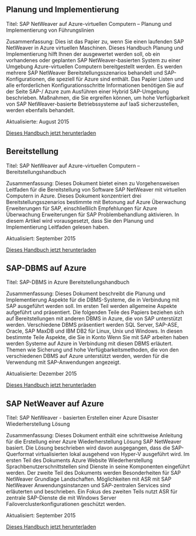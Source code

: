 
## <a name="planning-and-implementation"></a>Planung und Implementierung

Titel: SAP NetWeaver auf Azure-virtuellen Computern – Planung und Implementierung von Führungslinien

Zusammenfassung: Dies ist das Papier zu, wenn Sie einen laufenden SAP NetWeaver in Azure virtuellen Maschinen. Dieses Handbuch Planung und Implementierung hilft Ihnen der ausgewertet werden soll, ob ein vorhandenes oder geplanten SAP NetWeaver-basierten System zu einer Umgebung Azure-virtuellen Computern bereitgestellt werden. Es werden mehrere SAP NetWeaver Bereitstellungsszenarios behandelt und SAP-Konfigurationen, die speziell für Azure sind enthält. Das Papier Listen und alle erforderlichen Konfigurationsschritte Informationen benötigen Sie auf der Seite SAP-/ Azure zum Ausführen einer Hybrid SAP-Umgebung beschrieben. Maßnahmen, die Sie ergreifen können, um hohe Verfügbarkeit von SAP NetWeaver-basierte Betriebssysteme auf IaaS sicherzustellen, werden ebenfalls behandelt.

Aktualisierte: August 2015

[Dieses Handbuch jetzt herunterladen](http://go.microsoft.com/fwlink/?LinkId=397963)
## <a name="deployment"></a>Bereitstellung
Titel: SAP NetWeaver auf Azure-virtuellen Computern – Bereitstellungshandbuch

Zusammenfassung: Dieses Dokument bietet einen zu Vorgehensweisen Leitfaden für die Bereitstellung von Software SAP NetWeaver mit virtuellen Computern in Azure. Dieses Dokument konzentriert drei Bereitstellungsszenarios bestimmte mit Betonung auf Azure Überwachung Erweiterungen für SAP, einschließlich Empfehlungen für Azure Überwachung Erweiterungen für SAP Problembehandlung aktivieren. In diesem Artikel wird vorausgesetzt, dass Sie den Planung und Implementierung Leitfaden gelesen haben.

Aktualisiert: September 2015

[Dieses Handbuch jetzt herunterladen](http://go.microsoft.com/fwlink/?LinkId=397964)

## <a name="sap-dbms-on-azure"></a>SAP-DBMS auf Azure
Titel: SAP-DBMS in Azure Bereitstellungshandbuch

Zusammenfassung: Dieses Dokument beschreibt die Planung und Implementierung Aspekte für die DBMS-Systeme, die in Verbindung mit SAP ausgeführt werden soll. Im ersten Teil werden allgemeine Aspekte aufgeführt und präsentiert. Die folgenden Teile des Papiers beziehen sich auf Bereitstellungen mit anderen DBMS in Azure, die von SAP unterstützt werden. Verschiedene DBMS präsentiert werden SQL Server, SAP-ASE, Oracle, SAP MaxDB und IBM DB2 für Linux, Unix und Windows. In diesen bestimmte Teile Aspekte, die Sie in Konto Wenn Sie mit SAP arbeiten haben werden Systeme auf Azure in Verbindung mit diesen DBMS erläutert. Themen wie Sicherung und hohe Verfügbarkeitsmethoden, die von den verschiedenen DBMS auf Azure unterstützt werden, werden für die Verwendung mit SAP-Anwendungen angezeigt.

Aktualisierte: Dezember 2015

[Dieses Handbuch jetzt herunterladen](http://go.microsoft.com/fwlink/?LinkId=397965)

## <a name="sap-netweaver-on-azure"></a>SAP NetWeaver auf Azure

Titel: SAP NetWeaver - basierten Erstellen einer Azure Disaster Wiederherstellung Lösung

Zusammenfassung: Dieses Dokument enthält eine schrittweise Anleitung für die Erstellung einer Azure Wiederherstellung Lösung SAP NetWeaver basiert. Die Lösung beschrieben wird davon ausgegangen, dass die SAP-Querformat virtualisierten lokal ausgehend von Hyper-V ausgeführt wird. Im ersten Teil des Dokuments Azure Website Wiederherstellung Sprachbenutzerschnittstellen sind Dienste in seine Komponenten eingeführt werden. Der zweite Teil des Dokuments werden Besonderheiten für SAP NetWeaver Grundlage Landschaften. Möglichkeiten mit ASR mit SAP NetWeaver Anwendungsinstanzen und SAP-zentralen Services sind erläuterten und beschrieben. Ein Fokus des zweiten Teils nutzt ASR für zentrale SAP-Dienste die mit Windows Server Failoverclusterkonfigurationen geschützt werden.

Aktualisiert: September 2015

[Dieses Handbuch jetzt herunterladen](http://go.microsoft.com/fwlink/?LinkID=521971)






